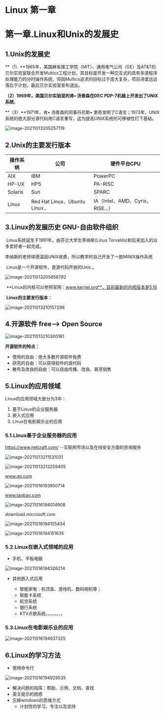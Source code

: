 # Linux 第一章





# 第一章.Linux和Unix的发展史

## 1.Unix的发展史

**（1）**1965年，美国麻省理工学院（MIT）、通用电气公司（GE）及AT&T的贝尔实验室联合开发Multics工程计划，其目标是开发一种交互式的具有多道程序处理能力的分时操作系统，但因Multics追求的目标过于庞大复杂，项目进度远远落后于计划，最后贝尔实验室宣布退出。

**（2）**1969年，美国贝尔实验室的肯• 汤普森在DEC PDP-7机器上开发出了**UNIX系统**。

**（3）**1971年，肯• 汤普森的同事丹尼斯• 里奇发明了C语言；1973年，UNIX系统的绝大部分源代码用C语言重写，这为提高UNIX系统的可移植性打下基础。

![image-20211013205257119](https://gitee.com/zou_tangrui/note-pic/raw/master/img/202302171650051.png)



## 2.Unix的主要发行版本

| 操作系统 | 公司                          | 硬件平台CPU                      |
| -------- | ----------------------------- | -------------------------------- |
| AIX      | IBM                           | PowerPC                          |
| HP-UX    | HP5                           | PA-RISC                          |
| Solaris  | Sun                           | SPARC                            |
| Linux    | Red Hat Linux、Ubuntu Linux.. | IA（Intel、AMD、Cyrix、RISE...） |



## 3.Linux的发展历史 GNU-自由软件组织

​	Linux系统诞生于1991年，由芬兰大学生李纳斯(Linus Torvalds)和后来加入的众多爱好者一起完成。

​	李纳斯的老师埃德温因UNIX收费，所以教学时自己开发了一款MINIX操作系统

​	Linux是一个开源软件，是源代码开放的Unix.。

![image-20211013205856782](C:/Users/HP/Desktop/202302171650052.png)

​	**Linux的内核可以参照官网：www.kernel.org**，目前最新的内核版本是5.16

​	**Linux的主要发行版本：**

![image-20211013210157298](C:/Users/HP/Desktop/202302171650054.png)



## 4.开源软件 free--> Open Source

![image-20211013210300161](https://gitee.com/zou_tangrui/note-pic/raw/master/img/202302171650055.png)

**开源软件的特点：**

- 使用的自由：绝大多数开源软件免费
- 研究的自由：可以获得软件的源代码
- 散布及改良的自由：可以自由传播、改良，甚至销售



## 5.Linux的应用领域

Linux的应用领域大致分为3中：

1. 基于Linux的企业服务器
2. 嵌入式应用
3. Linux在电影娱乐业的应用

### 5.1.Linux基于企业服务器的应用

https://www.netcraft.com/  --互联网市场以及在线安全方面的咨询服务

![image-20211013211531031](https://gitee.com/zou_tangrui/note-pic/raw/master/img/202302171650056.png)

![image-20211013213259405](C:/Users/HP/Desktop/202302171650057.png)

www.qq.com

![image-20211016193950714](https://gitee.com/zou_tangrui/note-pic/raw/master/img/202302171650058.png)

www.taobao.com

![image-20211016194014908](https://gitee.com/zou_tangrui/note-pic/raw/master/img/202302171650059.png)

download.microsoft.com

![image-20211016194105434](https://gitee.com/zou_tangrui/note-pic/raw/master/img/202302171650060.png)

![image-20211016194151635](https://gitee.com/zou_tangrui/note-pic/raw/master/img/202302171650061.png)

### 5.2.Linux在嵌入式领域的应用

- 手机、平板电脑

![image-20211016194326214](https://gitee.com/zou_tangrui/note-pic/raw/master/img/202302171650062.png)

- 其他嵌入式应用

  - 智能家电：机顶盒、游戏机、数码相机等；
  - 智能卡系统
  - 航空系统
  - 银行系统
  - KTV点歌系统。。。。。。。。

  

### 5.3.Linux在电影娱乐业的应用

![image-20211016194637325](https://gitee.com/zou_tangrui/note-pic/raw/master/img/202302171650063.png)



## 6.Linux的学习方法

- 使用命令行

![image-20211016194929535](https://gitee.com/zou_tangrui/note-pic/raw/master/img/202302171650064.png)

- 解决问题的指挥：帮助、示例、文档、查找
- 英文提示的困惑
- 忘掉windows的思维方式
  - 计划性的学习，专注以及坚持
